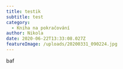 ```yaml
---
title: testik
subtitle: test
category:
  - Kniha na pokračování
author: Nikola
date: 2020-06-22T13:33:08.027Z
featureImage: /uploads/20200331_090224.jpg
---
```

baf